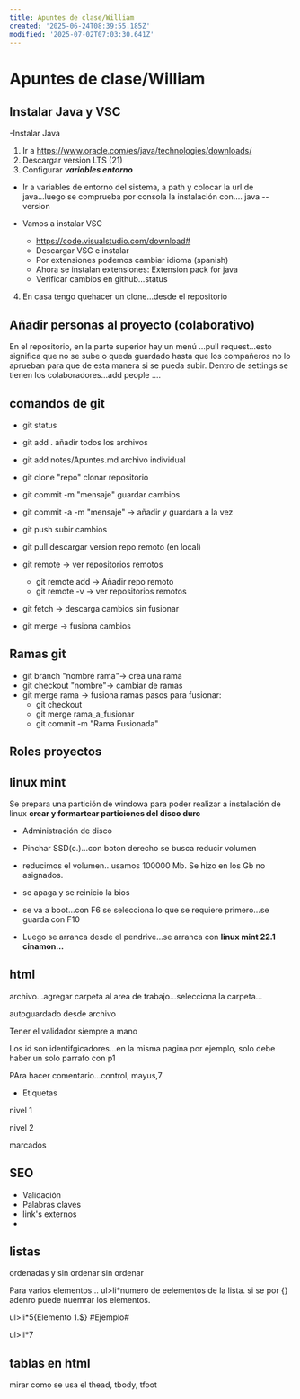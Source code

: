 ```yaml
---
title: Apuntes de clase/William
created: '2025-06-24T08:39:55.185Z'
modified: '2025-07-02T07:03:30.641Z'
---
```


# Apuntes de clase/William


## Instalar Java y VSC
-Instalar Java
1. Ir a https://www.oracle.com/es/java/technologies/downloads/
2. Descargar version LTS (21)
3. Configurar ***variables entorno***
  - Ir a variables de entorno del sistema, a path y colocar la url de java...luego se comprueba por consola la instalación con....
  java --version

  - Vamos a instalar VSC

    - https://code.visualstudio.com/download#
    - Descargar VSC e instalar
    - Por extensiones podemos cambiar idioma (spanish)
    - Ahora se instalan extensiones: Extension pack for java
    - Verificar cambios en github...status
4. En casa tengo quehacer un clone...desde el repositorio


  ## Añadir personas al proyecto (colaborativo)

  En el repositorio, en la parte superior hay un menú ...pull request...esto significa que no se sube o queda guardado hasta que los compañeros no lo aprueban para que de esta manera si se pueda subir. Dentro de settings se tienen los colaboradores...add people
  ....

  ## comandos de git

- git status
- git add . añadir todos los archivos
- git add notes/Apuntes.md archivo individual
- git clone "repo" clonar repositorio
- git commit -m "mensaje"  guardar cambios
- git commit -a -m "mensaje" -> añadir y guardara a la vez
- git push subir cambios
- git pull descargar version repo remoto (en local)

- git remote -> ver repositorios remotos
  - git remote add -> Añadir repo remoto
  - git remote -v -> ver repositorios remotos

- git fetch -> descarga cambios sin fusionar
- git merge -> fusiona cambios

## Ramas git

- git branch "nombre rama"-> crea una rama
- git checkout "nombre"-> cambiar de ramas
- git merge rama -> fusiona ramas
    pasos para fusionar:
    - git checkout
    - git merge rama_a_fusionar
    - git commit -m "Rama Fusionada"


## Roles proyectos

## linux mint

Se prepara una partición de windowa para poder realizar a instalación de linux
**crear y formartear particiones del disco duro**

- Administración de disco
- Pinchar SSD(c.)...con boton derecho se busca reducir volumen
- reducimos el volumen...usamos 100000 Mb. Se hizo en los Gb no asignados.
- se apaga y se reinicio la bios
- se va a boot...con F6 se selecciona lo que se requiere primero...se guarda con F10

- Luego se arranca desde el pendrive...se arranca con **linux mint 22.1 cinamon...**


## html

archivo...agregar carpeta al area de trabajo...selecciona la carpeta...

autoguardado desde archivo

Tener el validador siempre a mano

Los id son identifgicadores...en la misma pagina por ejemplo, solo debe haber un solo parrafo con p1

PAra hacer comentario...control, mayus,7

- Etiquetas

<html> nivel 1
<head>
<body>
    <p> nivel 2


marcados


## SEO

- Validación
- Palabras claves
- link's externos
- 

## listas

ordenadas y sin ordenar
sin ordenar

Para varios elementos...  ul>li*numero de eelementos de la lista. si se por {} adenro puede nuemrar los elementos.

ul>li*5{Elemento 1.$} #Ejemplo#


ul>li*7


## tablas en html

mirar como se usa el thead, tbody, tfoot






















